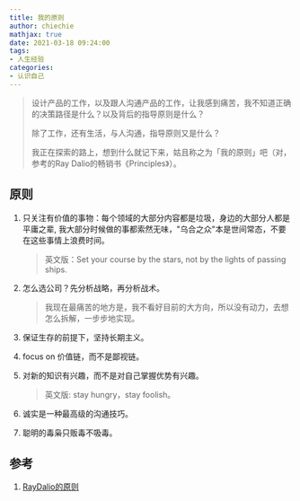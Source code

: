 ```yaml
---
title: 我的原则
author: chiechie
mathjax: true
date: 2021-03-18 09:24:00
tags:
- 人生经验
categories: 
- 认识自己
---
```

> 设计产品的工作，以及跟人沟通产品的工作，让我感到痛苦，我不知道正确的决策路径是什么？以及背后的指导原则是什么？
> 
> 除了工作，还有生活，与人沟通，指导原则又是什么？
> 
> 我正在探索的路上，想到什么就记下来，姑且称之为「我的原则」吧（对，参考的Ray Dalio的畅销书《Principles》）。

## 原则

1. 只关注有价值的事物：每个领域的大部分内容都是垃圾，身边的大部分人都是平庸之辈, 我大部分时候做的事都索然无味，"乌合之众"本是世间常态，不要在这些事情上浪费时间。 
   
   > 英文版：Set your course by the stars, not by the lights of passing ships. 
   
   
2. 怎么选公司？先分析战略，再分析战术。
   
   > 我现在最痛苦的地方是，我不看好目前的大方向，所以没有动力，去想怎么拆解，一步步地实现。
   
3. 保证生存的前提下，坚持长期主义。
4. focus on 价值链，而不是鄙视链。
5. 对新的知识有兴趣，而不是对自己掌握优势有兴趣。
   
   > 英文版: stay hungry，stay foolish。

6. 诚实是一种最高级的沟通技巧。
7. 聪明的毒枭只贩毒不吸毒。



## 参考
1. [RayDalio的原则](https://weread.qq.com/web/reader/848324405e0fe08483ab6a4kc7432af0210c74d97b01b1c)